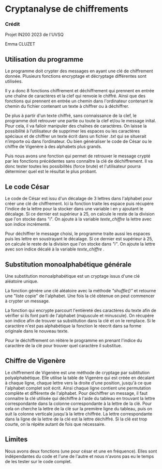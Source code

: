 # Cryptanalyse de chiffrements
### Crédit
Projet IN200 2023 de l'UVSQ

Emma CLUZET

## Utilisation du programme

Le programme doit crypter des messages en ayant une clé de chiffrement donnée. Plusieurs fonctions encryptage et décryptage différentes sont utilisées. 

Il y a donc 8 fonctions chiffrement et déchiffrement qui prennent en entrée une chaîne de caractères et la clef qui renvoie le chiffré. Ainsi que des fonctions qui prennent en entrée un chemin dans l'ordinateur contenant le chemin du fichier contenant un texte à chiffrer ou à déchiffrer.

De plus à partir d'un texte chiffré, sans connaissance de la clef, le programme doit retrouver une partie ou toute la clef et/ou le message inital.
Pour cela, il va falloir manipuler des chaînes de caractères. On laisse la possibilité à l’utilisateur de supprimer les espaces ou les caractères spéciaux et de chiffrer un texte écrit dans un fichier *.txt* qui se situerait n’importe où dans l’ordinateur. Ou bien généraliser le code de César ou le chiffre de Vigenère à des alphabets plus grands.

Puis nous avons une fonction qui permet de retrouver le message crypté par les fonctions précédentes sans connaître la clé de déchiffrement. Il va donc tester toutes les possibilités (force brute) et l'utilisateur pourra déterminer quel est le résultat le plus probant.


## Le code César

Le  code de César est issu d'un décalage de 3 lettres dans l'alphabet pour créer une clé de chiffrement. Ici la fonction traite les espace puis récupère l'indice de la lettre pour la stocker dans une variable i en y ajoutant le décalage. Si ce dernier est supérieur à 25, on calcule le reste de la division que l'on stocke dans "i". On ajoute à la variable *texte_chiffre* la lettre avec son indice incrémenté.

Pour déchiffrer le message choisi, le programme traite aussi les espaces puis les lettre en soustrayant le décalage. Si ce dernier est supérieur à 25, on calcule le reste de la division que l'on stocke dans *"i"*. On ajoute la lettre avec son indice décalé à la variable *texte_chiffre* .


## Substitution monoalphabétique générale

Une substitution monoalphabétique est un cryptage issus d'une clé aléatoire unique. 

La fonction génère une clé aléatoire avec la méthode *"shuffle()"* et retourne une "liste copie" de l'alphabet. Une fois la clé obtenue on peut commencer à crypter un message.

La fonction qui encrypte parcourt l'entièreté des caractères du texte afin de vérifier si ils font parti de l'alphabet (majuscule et minuscule). On récupère son indice afin de trouver sa substitution dans la clé et on le remplace. Si le caractère n'est pas alphabétique la fonction le réecrit dans sa forme originale dans le nouveau texte. 

Pour le déchiffrement on réitère le programme en prenant l'indice du caractère de la clé pour trouver quel caractère il substitue.


## Chiffre de Vigenère

Le chiffrement de Vigenère est une méthode de cryptage par subtitution polyalphabétique. Elle utilise la table de Vigenère qui est créée en décalant à chaque ligne, chaque lettre vers la droite d'une position, jusqu'à ce que l'alphabet complet soit écrit.
Ainsi chaque ligne contient une permutation complète et différente de l'alphabet.
Pour déchiffrer un message, il faut connaitre la clé utilisée qui déchiffre à l'aide du tableau en trouvant la lettre correspondante dans la colonne correspondante à la lettre de la clé. Pour cela on cherche la lettre de la clé sur la première ligne du tableau, puis on suit la colonne verticale jusqu'à la lettre chiffrée. La lettre correspondante dans la ligne de la lettre de la clé est la lettre déchiffré.
Si la clé est trop courte, on la répète autant de fois que nécessaire.

## Limites

Nous avons deux fonctions (une pour césar et une en fréquence). Elles sont indépendantes du code et l'une de l'autre et nous n'avons pas eu le temps de les tester sur le code complet.
